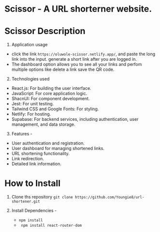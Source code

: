 # Scissor - A URL shorterner website.

# Scissor Description
1. Application usage
* click the link `https://oluwole-scissor.netlify.app/`, and paste the long link into the input. generate a short link after you are logged in. 
* The dashboard option allows you to see all your links and perfom multiple options like delete a link save the QR code. 

2. Technologies used 
* React.js: For building the user interface.
* JavaScript: For core application logic.
* ShacnUI: For component development.
* Jest: For unit testing.
* Tailwind CSS and Google Fonts: For styling.
* Netlify: For hosting.
* Supabase: For backend services, including authentication, user management, and data storage.

3. Features - 
* User authentication and registration.
* User dashboard for managing shortened links.
* URL shortening functionality.
* Link redirection.
* Detailed link information.

# How to Install

1. Clone ths repository ``` git clone https://github.com/Youngie8/url-shortener.git ```

2. Install Dependencies - 
    * ```npm install ```
    * ``` npm install react-router-dom```


